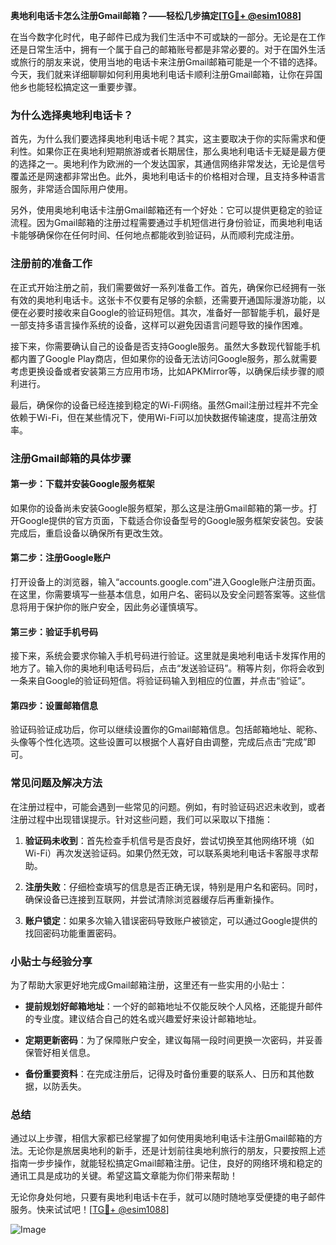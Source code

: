 **奥地利电话卡怎么注册Gmail邮箱？——轻松几步搞定[[TG💪+ @esim1088](https://t.me/s/esim1088)]**

在当今数字化时代，电子邮件已成为我们生活中不可或缺的一部分。无论是在工作还是日常生活中，拥有一个属于自己的邮箱账号都是非常必要的。对于在国外生活或旅行的朋友来说，使用当地的电话卡来注册Gmail邮箱可能是一个不错的选择。今天，我们就来详细聊聊如何利用奥地利电话卡顺利注册Gmail邮箱，让你在异国他乡也能轻松搞定这一重要步骤。

### 为什么选择奥地利电话卡？

首先，为什么我们要选择奥地利电话卡呢？其实，这主要取决于你的实际需求和便利性。如果你正在奥地利短期旅游或者长期居住，那么奥地利电话卡无疑是最方便的选择之一。奥地利作为欧洲的一个发达国家，其通信网络非常发达，无论是信号覆盖还是网速都非常出色。此外，奥地利电话卡的价格相对合理，且支持多种语言服务，非常适合国际用户使用。

另外，使用奥地利电话卡注册Gmail邮箱还有一个好处：它可以提供更稳定的验证流程。因为Gmail邮箱的注册过程需要通过手机短信进行身份验证，而奥地利电话卡能够确保你在任何时间、任何地点都能收到验证码，从而顺利完成注册。

### 注册前的准备工作

在正式开始注册之前，我们需要做好一系列准备工作。首先，确保你已经拥有一张有效的奥地利电话卡。这张卡不仅要有足够的余额，还需要开通国际漫游功能，以便在必要时接收来自Google的验证码短信。其次，准备好一部智能手机，最好是一部支持多语言操作系统的设备，这样可以避免因语言问题导致的操作困难。

接下来，你需要确认自己的设备是否支持Google服务。虽然大多数现代智能手机都内置了Google Play商店，但如果你的设备无法访问Google服务，那么就需要考虑更换设备或者安装第三方应用市场，比如APKMirror等，以确保后续步骤的顺利进行。

最后，确保你的设备已经连接到稳定的Wi-Fi网络。虽然Gmail注册过程并不完全依赖于Wi-Fi，但在某些情况下，使用Wi-Fi可以加快数据传输速度，提高注册效率。

### 注册Gmail邮箱的具体步骤

#### 第一步：下载并安装Google服务框架

如果你的设备尚未安装Google服务框架，那么这是注册Gmail邮箱的第一步。打开Google提供的官方页面，下载适合你设备型号的Google服务框架安装包。安装完成后，重启设备以确保所有更改生效。

#### 第二步：注册Google账户

打开设备上的浏览器，输入“accounts.google.com”进入Google账户注册页面。在这里，你需要填写一些基本信息，如用户名、密码以及安全问题答案等。这些信息将用于保护你的账户安全，因此务必谨慎填写。

#### 第三步：验证手机号码

接下来，系统会要求你输入手机号码进行验证。这里就是奥地利电话卡发挥作用的地方了。输入你的奥地利电话号码后，点击“发送验证码”。稍等片刻，你将会收到一条来自Google的验证码短信。将验证码输入到相应的位置，并点击“验证”。

#### 第四步：设置邮箱信息

验证码验证成功后，你可以继续设置你的Gmail邮箱信息。包括邮箱地址、昵称、头像等个性化选项。这些设置可以根据个人喜好自由调整，完成后点击“完成”即可。

### 常见问题及解决方法

在注册过程中，可能会遇到一些常见的问题。例如，有时验证码迟迟未收到，或者注册过程中出现错误提示。针对这些问题，我们可以采取以下措施：

1. **验证码未收到**：首先检查手机信号是否良好，尝试切换至其他网络环境（如Wi-Fi）再次发送验证码。如果仍然无效，可以联系奥地利电话卡客服寻求帮助。
   
2. **注册失败**：仔细检查填写的信息是否正确无误，特别是用户名和密码。同时，确保设备已连接到互联网，并尝试清除浏览器缓存后再重新操作。

3. **账户锁定**：如果多次输入错误密码导致账户被锁定，可以通过Google提供的找回密码功能重置密码。

### 小贴士与经验分享

为了帮助大家更好地完成Gmail邮箱注册，这里还有一些实用的小贴士：

- **提前规划好邮箱地址**：一个好的邮箱地址不仅能反映个人风格，还能提升邮件的专业度。建议结合自己的姓名或兴趣爱好来设计邮箱地址。
  
- **定期更新密码**：为了保障账户安全，建议每隔一段时间更换一次密码，并妥善保管好相关信息。

- **备份重要资料**：在完成注册后，记得及时备份重要的联系人、日历和其他数据，以防丢失。

### 总结

通过以上步骤，相信大家都已经掌握了如何使用奥地利电话卡注册Gmail邮箱的方法。无论你是旅居奥地利的新手，还是计划前往奥地利旅行的朋友，只要按照上述指南一步步操作，就能轻松搞定Gmail邮箱注册。记住，良好的网络环境和稳定的通讯工具是成功的关键。希望这篇文章能为你们带来帮助！

无论你身处何地，只要有奥地利电话卡在手，就可以随时随地享受便捷的电子邮件服务。快来试试吧！[[TG💪+ @esim1088](https://t.me/s/esim1088)] 

![Image](https://i.postimg.cc/4NQfJmqS/Snipaste-2025-05-13-00-14-12.png)